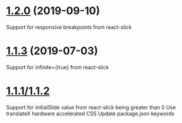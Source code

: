 <a name="1.2.0"></a>

# [1.2.0](https://github.com/patricktran/react-magic-slider-dots/compare/v1.1.3...v.1.2.0) (2019-09-10)

Support for responsive breakpoints from react-slick

<a name="1.1.3"></a>

# [1.1.3](https://github.com/patricktran/react-magic-slider-dots/compare/v1.1.1...v.1.1.3) (2019-07-03)

Support for infinite={true} from react-slick

<a name="1.1.2"></a>

# [1.1.1/1.1.2](2018-08-10)

Support for initialSlide value from react-slick being greater than 0
Use translateX hardware accelerated CSS
Update package.json keywords
